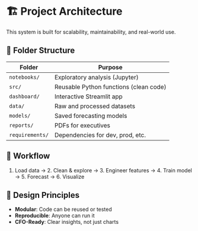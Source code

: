 # 🏗️ Project Architecture

This system is built for scalability, maintainability, and real-world use.

## 📁 Folder Structure
| Folder | Purpose |
|-------|--------|
| `notebooks/` | Exploratory analysis (Jupyter) |
| `src/` | Reusable Python functions (clean code) |
| `dashboard/` | Interactive Streamlit app |
| `data/` | Raw and processed datasets |
| `models/` | Saved forecasting models |
| `reports/` | PDFs for executives |
| `requirements/` | Dependencies for dev, prod, etc. |

## 🔄 Workflow
1. Load data → 2. Clean & explore → 3. Engineer features → 4. Train model → 5. Forecast → 6. Visualize

## 🚀 Design Principles
- **Modular**: Code can be reused or tested
- **Reproducible**: Anyone can run it
- **CFO-Ready**: Clear insights, not just charts